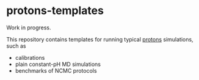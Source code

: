 # protons-templates

Work in progress. 

This repository contains templates for running typical [protons](https://github.com/choderalab/protons) simulations, such as 

* calibrations
* plain constant-pH MD simulations
* benchmarks of NCMC protocols



